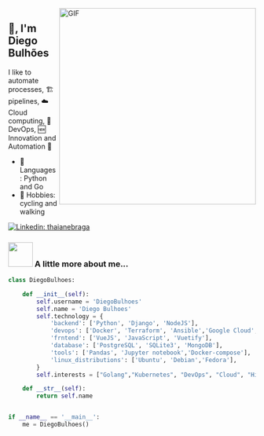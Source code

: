 <img align="right" alt="GIF" src="https://media.giphy.com/media/836HiJc7pgzy8iNXCn/giphy.gif"  width="400" />

##  🙏, I'm Diego Bulhões

I like to automate processes, :building_construction: pipelines, :cloud: Cloud computing, :rocket: DevOps, :new: Innovation and Automation :robot:

- 🔭 Languages : Python and Go
- 💬 Hobbies: cycling and walking


[![Linkedin: thaianebraga](https://img.shields.io/badge/-DiegoBulhoes-blue?style=flat-square&logo=Linkedin&logoColor=white&link=https://www.linkedin.com/in/diegobulhoes/)](https://www.linkedin.com/in/DiegoBulhoes/)

### <img src="https://media.giphy.com/media/VgCDAzcKvsR6OM0uWg/giphy.gif" width="50"> A little more about me...  

```Python
class DiegoBulhoes:

    def __init__(self):
        self.username = 'DiegoBulhoes'
        self.name = 'Diego Bulhoes'
        self.technology = {
            'backend': ['Python', 'Django', 'NodeJS'],
            'devops': ['Docker', 'Terraform', 'Ansible','Google Cloud', 'GitLab CI'],
            'frntend': ['VueJS', 'JavaScript', 'Vuetify'],
            'database': ['PostgreSQL', 'SQLite3', 'MongoDB'],
            'tools': ['Pandas', 'Jupyter notebook','Docker-compose'],
            'linux_distributions': ['Ubuntu', 'Debian','Fedora'],
        }
        self.interests = ["Golang","Kubernetes", "DevOps", "Cloud", "High-performance computing", "Microservices"]

    def __str__(self):
        return self.name


if __name__ == '__main__':
    me = DiegoBulhoes()
```
